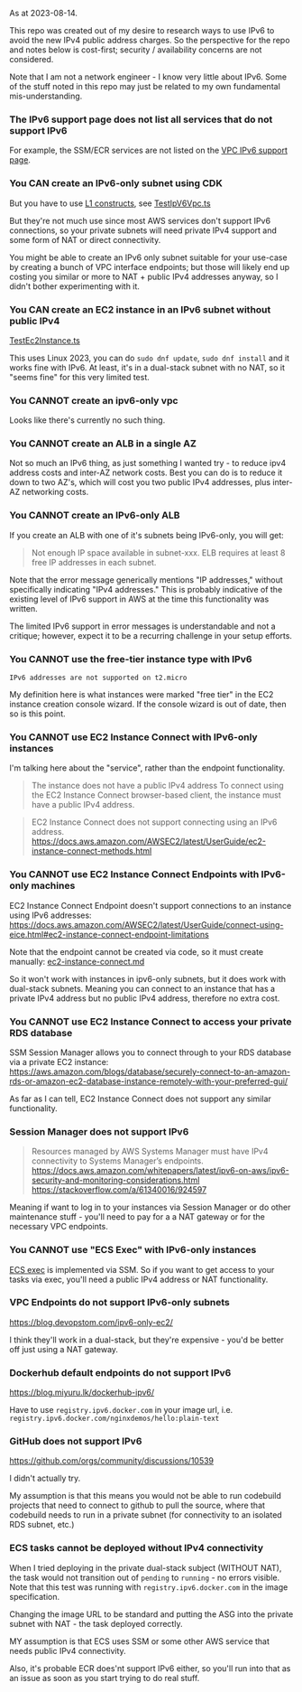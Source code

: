 As at 2023-08-14.

This repo was created out of my desire to research ways to use IPv6 to avoid
the new IPv4 public address charges.
So the perspective for the repo and notes below is cost-first;
security / availability concerns are not considered.

Note that I am not a network engineer - I know very little about IPv6.
Some of the stuff noted in this repo may just be related to my own fundamental 
mis-understanding.



### The IPv6 support page does not list all services that do not support IPv6

For example, the SSM/ECR services are not listed on the 
[VPC IPv6 support page](https://docs.aws.amazon.com/vpc/latest/userguide/aws-ipv6-support.html).


### You CAN create an IPv6-only subnet using CDK

But you have to use [L1 constructs](https://docs.aws.amazon.com/cdk/v2/guide/cfn_layer.html),
see [TestIpV6Vpc.ts](/infra/aws/cdk/src/Test/TestIpV6Vpc.ts)

But they're not much use since most AWS services don't support IPv6 connections,
so your private subnets will need private IPv4 support and some form of NAT or
direct connectivity.

You might be able to create an IPv6 only subnet suitable for your use-case by 
creating a bunch of VPC interface endpoints; but those will likely end up 
costing you similar or more to NAT + public IPv4 addresses anyway, so I didn't 
bother experimenting with it.


### You CAN create an EC2 instance in an IPv6 subnet without public IPv4

[TestEc2Instance.ts](/infra/aws/cdk/src/Test/TestEc2Instance.ts)

This uses Linux 2023, you can do `sudo dnf update`, `sudo dnf install` and it
works fine with IPv6.  At least, it's in a dual-stack subnet with no NAT, so it
"seems fine" for this very limited test.


### You CANNOT create an ipv6-only vpc

Looks like there's currently no such thing.


### You CANNOT create an ALB in a single AZ

Not so much an IPv6 thing, as just something I wanted try - to reduce
ipv4 address costs and inter-AZ network costs.  Best you can do is to reduce
it down to two AZ's, which will cost you two public IPv4 addresses, plus 
inter-AZ networking costs.


### You CANNOT create an IPv6-only ALB

If you create an ALB with one of it's subnets being IPv6-only, you will get:

> Not enough IP space available in subnet-xxx. 
> ELB requires at least 8 free IP addresses in each subnet.

Note that the error message generically mentions "IP addresses," without 
specifically indicating "IPv4 addresses." This is probably indicative of the 
existing level of IPv6 support in AWS at the time this functionality was 
written.

The limited IPv6 support in error messages is understandable and not a critique; 
however, expect it to be a recurring challenge in your setup efforts.


### You CANNOT use the free-tier instance type with IPv6

`IPv6 addresses are not supported on t2.micro`

My definition here is what instances were marked "free tier" in the EC2 
instance creation console wizard.  If the console wizard is out of date, 
then so is this point.


### You CANNOT use EC2 Instance Connect with IPv6-only instances

I'm talking here about the "service", rather than the endpoint functionality.

>The instance does not have a public IPv4 address
>To connect using the EC2 Instance Connect browser-based client, the instance must have a public IPv4 address.

> EC2 Instance Connect does not support connecting using an IPv6 address.
> https://docs.aws.amazon.com/AWSEC2/latest/UserGuide/ec2-instance-connect-methods.html


### You CANNOT use EC2 Instance Connect Endpoints with IPv6-only machines

EC2 Instance Connect Endpoint doesn't support connections to an instance using
IPv6 addresses:
https://docs.aws.amazon.com/AWSEC2/latest/UserGuide/connect-using-eice.html#ec2-instance-connect-endpoint-limitations

Note that the endpoint cannot be created via code, so it must create manually:
[ec2-instance-connect.md](/doc/ec2-instance-connect-endpoint.md)

So it won't work with instances in ipv6-only subnets, but it does work with
dual-stack subnets. Meaning you can connect to an instance that has a private 
IPv4 address but no public IPv4 address, therefore no extra cost.


### You CANNOT use EC2 Instance Connect to access your private RDS database

SSM Session Manager allows you to connect through to your RDS database via
a private EC2 instance: https://aws.amazon.com/blogs/database/securely-connect-to-an-amazon-rds-or-amazon-ec2-database-instance-remotely-with-your-preferred-gui/

As far as I can tell, EC2 Instance Connect does not support any similar
functionality.


### Session Manager does not support IPv6

> Resources managed by AWS Systems Manager must have IPv4 connectivity to Systems Manager’s endpoints.
> https://docs.aws.amazon.com/whitepapers/latest/ipv6-on-aws/ipv6-security-and-monitoring-considerations.html
> https://stackoverflow.com/a/61340016/924597

Meaning if want to log in to your instances via Session Manager or do other
maintenance stuff - you'll need to pay for a a NAT gateway or for the 
necessary VPC endpoints.  


### You CANNOT use "ECS Exec" with IPv6-only instances

[ECS exec](https://docs.aws.amazon.com/AmazonECS/latest/developerguide/ecs-exec.html)
is implemented via SSM.  So if you want to get access to your tasks via exec,
you'll need a public IPv4 address or NAT functionality.


### VPC Endpoints do not support IPv6-only subnets

https://blog.devopstom.com/ipv6-only-ec2/

I think they'll work in a dual-stack, but they're expensive - you'd be better 
off just using a NAT gateway.


### Dockerhub default endpoints do not support IPv6

https://blog.miyuru.lk/dockerhub-ipv6/

Have to use `registry.ipv6.docker.com` in your image url, i.e.
`registry.ipv6.docker.com/nginxdemos/hello:plain-text`


### GitHub does not support IPv6

https://github.com/orgs/community/discussions/10539

I didn't actually try.

My assumption is that this means you would not be able to run codebuild 
projects that need to connect to github to pull the source, where that 
codebuild needs to run in a private subnet (for connectivity to an isolated
RDS subnet, etc.)


### ECS tasks cannot be deployed without IPv4 connectivity

When I tried deploying in the private dual-stack subject (WITHOUT NAT), 
the task would not transition out of `pending` to `running` - no errors visible.
Note that this test was running with `registry.ipv6.docker.com` in the image
specification.

Changing the image URL to be standard and putting the ASG into the private 
subnet with NAT - the task deployed correctly.

MY assumption is that ECS uses SSM or some other AWS service that needs public 
IPv4 connectivity. 

Also, it's probable ECR does'nt support IPv6 either, so you'll run into that
as an issue as soon as you start trying to do real stuff.
